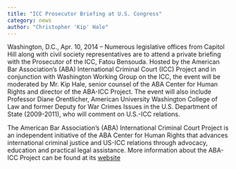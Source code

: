 ```yaml
---
title: "ICC Prosecutor Briefing at U.S. Congress"
category: news
author: "Christopher 'Kip' Hale"
---
```


Washington, D.C., Apr. 10, 2014 – Numerous legislative offices from Capitol Hill along with civil society representatives are to attend a private briefing with the Prosecutor of the ICC, Fatou Bensouda. Hosted by the American Bar Association’s (ABA) International Criminal Court (ICC) Project and in conjunction with Washington Working Group on the ICC, the event will be moderated by Mr. Kip Hale, senior counsel of the ABA Center for Human Rights and director of the ABA-ICC Project. The event will also include Professor Diane Orentlicher, American University Washington College of Law and former Deputy for War Crimes Issues in the U.S. Department of State (2009-2011), who will comment on U.S.-ICC relations. 

The American Bar Association’s (ABA) International Criminal Court Project is an independent initiative of the ABA Center for Human Rights that advances international criminal justice and US-ICC relations through advocacy, education and practical legal assistance. More information about the ABA-ICC Project can be found at its [website](https://www.aba-icc.org/) 
